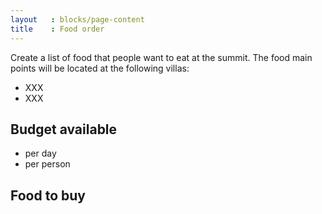 ```yaml
---
layout   : blocks/page-content
title    : Food order
---
```


Create a list of food that people want to eat at the summit.
The food main points will be located at the following villas:
  - XXX
  - XXX

## Budget available

- per day
- per person

## Food to buy
